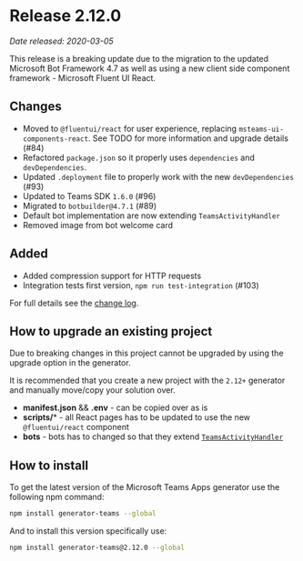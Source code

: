 # Release 2.12.0

*Date released: 2020-03-05*

This release is a breaking update due to the migration to the updated Microsoft
Bot Framework 4.7 as well as using a new client side component framework - Microsoft Fluent UI React.

## Changes

* Moved to `@fluentui/react` for user experience, replacing `msteams-ui-components-react`. See TODO for more information and upgrade details (#84)
* Refactored `package.json` so it properly uses `dependencies` and `devDependencies`.
* Updated `.deployment` file to properly work with the new `devDependencies` (#93)
* Updated to Teams SDK `1.6.0` (#96)
* Migrated to `botbuilder@4.7.1` (#89)
* Default bot implementation are now extending `TeamsActivityHandler`
* Removed image from bot welcome card

## Added

* Added compression support for HTTP requests
* Integration tests first version, `npm run test-integration` (#103)

For full details see the [change log](https://github.com/pnp/generator-teams/blob/50f553d3a8bfd0c75af966e8060f48f145d73385/CHANGELOG.md).

## How to upgrade an existing project

Due to breaking changes in this project cannot be upgraded by using the upgrade option in the generator.

It is recommended that you create a new project with the `2.12+` generator and manually move/copy your solution over.

* **manifest.json** && **.env** - can be copied over as is
* **scripts/*** - all React pages has to be updated to use the new `@fluentui/react` component
* **bots** - bots has to changed so that they extend [`TeamsActivityHandler`](https://github.com/wictorwilen/express-msteams-host)

## How to install

To get the latest version of the Microsoft Teams Apps generator use the following npm command:

``` bash
npm install generator-teams --global
```

And to install this version specifically use:

``` bash
npm install generator-teams@2.12.0 --global
```
